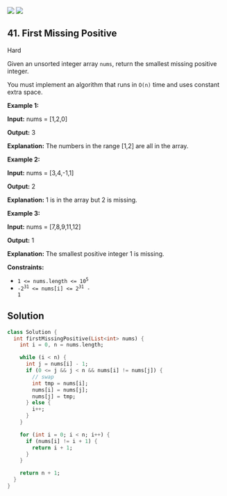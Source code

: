[![](https://img.shields.io/github/stars/LeetCode-in-Dart/LeetCode-in-Dart?label=Stars&style=flat-square)](https://github.com/LeetCode-in-Dart/LeetCode-in-Dart)
[![](https://img.shields.io/github/forks/LeetCode-in-Dart/LeetCode-in-Dart?label=Fork%20me%20on%20GitHub%20&style=flat-square)](https://github.com/LeetCode-in-Dart/LeetCode-in-Dart/fork)

## 41\. First Missing Positive

Hard

Given an unsorted integer array `nums`, return the smallest missing positive integer.

You must implement an algorithm that runs in `O(n)` time and uses constant extra space.

**Example 1:**

**Input:** nums = [1,2,0]

**Output:** 3

**Explanation:** The numbers in the range [1,2] are all in the array.

**Example 2:**

**Input:** nums = [3,4,-1,1]

**Output:** 2

**Explanation:** 1 is in the array but 2 is missing.

**Example 3:**

**Input:** nums = [7,8,9,11,12]

**Output:** 1

**Explanation:** The smallest positive integer 1 is missing.

**Constraints:**

*   <code>1 <= nums.length <= 10<sup>5</sup></code>
*   <code>-2<sup>31</sup> <= nums[i] <= 2<sup>31</sup> - 1</code>

## Solution

```dart
class Solution {
  int firstMissingPositive(List<int> nums) {
    int i = 0, n = nums.length;

    while (i < n) {
      int j = nums[i] - 1;
      if (0 <= j && j < n && nums[i] != nums[j]) {
        // swap
        int tmp = nums[i];
        nums[i] = nums[j];
        nums[j] = tmp;
      } else {
        i++;
      }
    }

    for (int i = 0; i < n; i++) {
      if (nums[i] != i + 1) {
        return i + 1;
      }
    }

    return n + 1;
  }
}
```